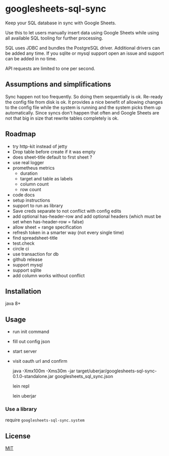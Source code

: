 # googlesheets-sql-sync

Keep your SQL database in sync with Google Sheets.

Use this to let users manually insert data using Google Sheets
while using all available SQL tooling for further processing.

SQL uses JDBC and bundles the PostgreSQL driver.
Additional drivers can be added any time.
If you sqlite or mysql support open an issue and support can be added in no time.

API requests are limited to one per second.


## Assumptions and simplifications

Sync happen not too frequently.
So doing them sequentially is ok.
Re-ready the config file from disk is ok. It provides a nice benefit of allowing changes to the config file while the system is running and the system picks them up automatically.
Since syncs don't happen that often and Google Sheets are not that big in size that rewrite tables completely is ok.


## Roadmap

- try http-kit instead of jetty
- Drop table before create if it was empty
- does sheet-title default to first sheet ?
- use real logger
- prometheus metrics
  - duration
  - target and table as labels
  - column count
  - row count
- code docs
- setup instructions
- support to run as library
- Save creds separate to not conflict with config edits
- add optional has-header-row and add optional headers (which must be set when has-header-row = false)
- allow sheet + range specification
- refresh token in a smarter way (not every single time)
- find spreadsheet-title
- test.check
- circle ci
- use transaction for db
- github release
- support mysql
- support sqlite
- add column works without conflict


## Installation

java 8+


## Usage

- run init command
- fill out config json
- start server
- visit oauth url and confirm

    java -Xmx100m -Xms30m -jar target/uberjar/googlesheets-sql-sync-0.1.0-standalone.jar googlesheets_sql_sync.json

    lein repl

    lein uberjar

### Use a library

require `googlesheets-sql-sync.system`


## License

[MIT](./LICENSE)

